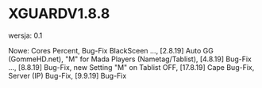 # XGUARDV1.8.8

wersja: 0.1

Nowe: Cores Percent, Bug-Fix BlackSceen ..., [2.8.19] Auto GG (GommeHD.net), "M" for Mada Players (Nametag/Tablist), [4.8.19] Bug-Fix ..., [8.8.19] Bug-Fix, new Setting "M" on Tablist OFF, [17.8.19] Cape Bug-Fix, Server (IP) Bug-Fix, [9.9.19] Bug-Fix
